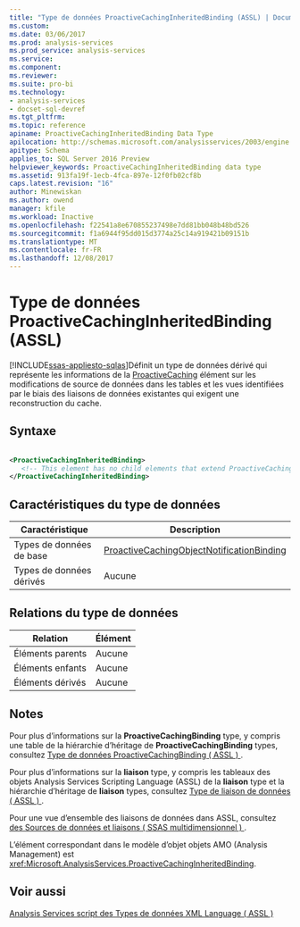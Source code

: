 ```yaml
---
title: "Type de données ProactiveCachingInheritedBinding (ASSL) | Documents Microsoft"
ms.custom: 
ms.date: 03/06/2017
ms.prod: analysis-services
ms.prod_service: analysis-services
ms.service: 
ms.component: 
ms.reviewer: 
ms.suite: pro-bi
ms.technology:
- analysis-services
- docset-sql-devref
ms.tgt_pltfrm: 
ms.topic: reference
apiname: ProactiveCachingInheritedBinding Data Type
apilocation: http://schemas.microsoft.com/analysisservices/2003/engine
apitype: Schema
applies_to: SQL Server 2016 Preview
helpviewer_keywords: ProactiveCachingInheritedBinding data type
ms.assetid: 913fa19f-1ecb-4fca-897e-12f0fb02cf8b
caps.latest.revision: "16"
author: Minewiskan
ms.author: owend
manager: kfile
ms.workload: Inactive
ms.openlocfilehash: f22541a8e670855237498e7dd81bb048b48bd526
ms.sourcegitcommit: f1a6944f95dd015d3774a25c14a919421b09151b
ms.translationtype: MT
ms.contentlocale: fr-FR
ms.lasthandoff: 12/08/2017
---
```

# <a name="proactivecachinginheritedbinding-data-type-assl"></a>Type de données ProactiveCachingInheritedBinding (ASSL)
[!INCLUDE[ssas-appliesto-sqlas](../../../includes/ssas-appliesto-sqlas.md)]Définit un type de données dérivé qui représente les informations de la [ProactiveCaching](../../../analysis-services/scripting/objects/proactivecaching-element-assl.md) élément sur les modifications de source de données dans les tables et les vues identifiées par le biais des liaisons de données existantes qui exigent une reconstruction du cache.  
  
## <a name="syntax"></a>Syntaxe  
  
```xml  
  
<ProactiveCachingInheritedBinding>  
   <!-- This element has no child elements that extend ProactiveCachingObjectNotificationBinding -->  
</ProactiveCachingInheritedBinding>  
```  
  
## <a name="data-type-characteristics"></a>Caractéristiques du type de données  
  
|Caractéristique|Description|  
|--------------------|-----------------|  
|Types de données de base|[ProactiveCachingObjectNotificationBinding](../../../analysis-services/scripting/data-type/proactivecachingobjectnotificationbinding-data-type-assl.md)|  
|Types de données dérivés|Aucune|  
  
## <a name="data-type-relationships"></a>Relations du type de données  
  
|Relation|Élément|  
|------------------|-------------|  
|Éléments parents|Aucune|  
|Éléments enfants|Aucune|  
|Éléments dérivés|Aucune|  
  
## <a name="remarks"></a>Notes  
 Pour plus d’informations sur la **ProactiveCachingBinding** type, y compris une table de la hiérarchie d’héritage de **ProactiveCachingBinding** types, consultez [Type de données ProactiveCachingBinding &#40; ASSL &#41; ](../../../analysis-services/scripting/data-type/proactivecachingbinding-data-type-assl.md).  
  
 Pour plus d’informations sur la **liaison** type, y compris les tableaux des objets Analysis Services Scripting Language (ASSL) de la **liaison** type et la hiérarchie d’héritage de **liaison** types, consultez [Type de liaison de données &#40; ASSL &#41; ](../../../analysis-services/scripting/data-type/binding-data-type-assl.md).  
  
 Pour une vue d’ensemble des liaisons de données dans ASSL, consultez [des Sources de données et liaisons &#40; SSAS multidimensionnel &#41; ](../../../analysis-services/multidimensional-models/data-sources-and-bindings-ssas-multidimensional.md).  
  
 L’élément correspondant dans le modèle d’objet objets AMO (Analysis Management) est <xref:Microsoft.AnalysisServices.ProactiveCachingInheritedBinding>.  
  
## <a name="see-also"></a>Voir aussi  
 [Analysis Services script des Types de données XML Language &#40; ASSL &#41;](../../../analysis-services/scripting/data-type/analysis-services-scripting-language-xml-data-types-assl.md)  
  
  
